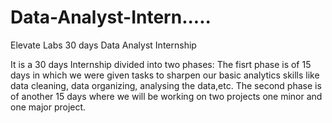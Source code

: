 # Data-Analyst-Intern.....
Elevate Labs 30 days Data Analyst Internship


It is a 30 days Internship divided into two phases:
  The fisrt phase is of 15 days in which we were given tasks to sharpen our basic analytics skills like data cleaning, data organizing, analysing the data,etc.
  The second phase is of another 15 days where we will be working on two projects one minor and one major project.
